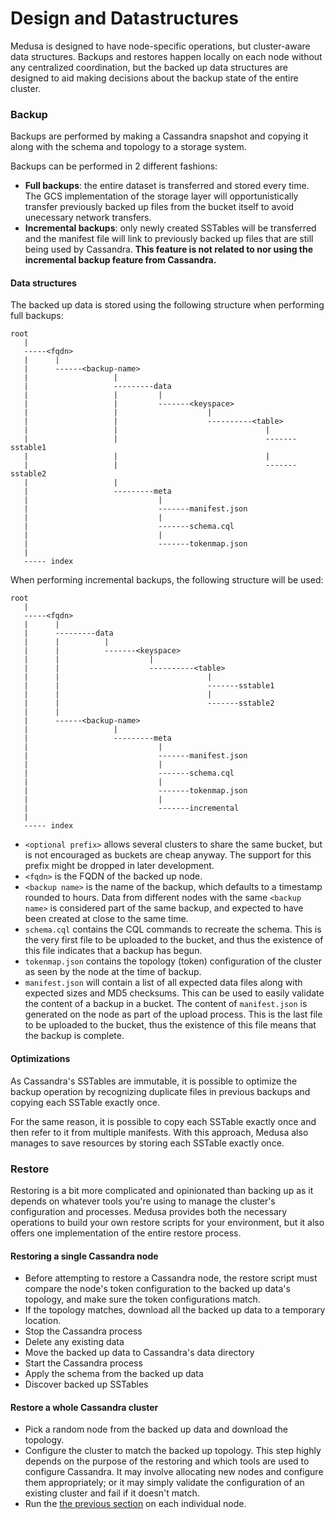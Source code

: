 Design and Datastructures
=========================
Medusa is designed to have node-specific operations, but cluster-aware data structures. Backups and
restores happen locally on each node without any centralized coordination, but the backed up data
structures are designed to aid making decisions about the backup state of the entire cluster.

### Backup
Backups are performed by making a Cassandra snapshot and copying it along with
the schema and topology to a storage system.

Backups can be performed in 2 different fashions:

- **Full backups**: the entire dataset is transferred and stored every time. The GCS implementation of the storage layer will opportunistically transfer previously backed up files from the bucket itself to avoid unecessary network transfers.
- **Incremental backups**: only newly created SSTables will be transferred and the manifest file will link to previously backed up files that are still being used by Cassandra. **This feature is not related to nor using the incremental backup feature from Cassandra.**


#### Data structures
The backed up data is stored using the following structure when performing full backups:

```
root
   |
   -----<fqdn>
   |      |
   |      ------<backup-name>
   |                   |
   |                   ---------data
   |                   |         |
   |                   |         -------<keyspace>
   |                   |                    |
   |                   |                    ----------<table>
   |                   |                                 |
   |                   |                                 -------sstable1
   |                   |                                 |
   |                   |                                 -------sstable2
   |                   |
   |                   ---------meta
   |                             |
   |                             -------manifest.json
   |                             |
   |                             -------schema.cql
   |                             |
   |                             -------tokenmap.json
   |
   ----- index
```

When performing incremental backups, the following structure will be used:

```
root
   |
   -----<fqdn>
   |      |
   |      ---------data
   |      |          |
   |      |          -------<keyspace>
   |      |                    |
   |      |                    ----------<table>
   |      |                                 |
   |      |                                 -------sstable1
   |      |                                 |
   |      |                                 -------sstable2
   |      |
   |      ------<backup-name>
   |                   |
   |                   ---------meta
   |                             |
   |                             -------manifest.json
   |                             |
   |                             -------schema.cql
   |                             |
   |                             -------tokenmap.json
   |                             |
   |                             -------incremental
   |
   ----- index
```


- `<optional prefix>` allows several clusters to share the same bucket, but is not encouraged as
buckets are cheap anyway. The support for this prefix might be dropped in later development.
- `<fqdn>` is the FQDN of the backed up node.
- `<backup name>` is the name of the backup, which defaults to a timestamp rounded to hours. Data
  from different nodes with the same `<backup name>` is considered part of the same backup, and
  expected to have been created at close to the same time.
- `schema.cql` contains the CQL commands to recreate the schema. This is the very first file to be
  uploaded to the bucket, and thus the existence of this file indicates that a backup has begun.
- `tokenmap.json` contains the topology (token) configuration of the cluster as seen by the node
  at the time of backup.
- `manifest.json` will contain a list of all expected data files along with expected sizes and
  MD5 checksums. This can be used to easily validate the content of a backup in a bucket.
  The content of `manifest.json` is generated on the node as part of the upload process.
  This is the last file to be uploaded to the bucket, thus the existence of this file means that the
  backup is complete.

#### Optimizations
As Cassandra's SSTables are immutable, it is possible to optimize the backup operation by
recognizing duplicate files in previous backups and copying each SSTable exactly once.

For the same reason, it is possible to copy each SSTable exactly once and then refer to it from multiple manifests.
With this approach, Medusa also manages to save resources by storing each SSTable exactly once.

### Restore
Restoring is a bit more complicated and opinionated than backing up as it depends on whatever
tools you're using to manage the cluster's configuration and processes. Medusa provides both the necessary operations to build your own restore scripts for your environment, but it also offers one implementation of the entire restore process.

#### Restoring a single Cassandra node
- Before attempting to restore a Cassandra node, the restore script must compare the node's token
  configuration to the backed up data's topology, and make sure the token configurations match.
- If the topology matches, download all the backed up data to a temporary location.
- Stop the Cassandra process
- Delete any existing data
- Move the backed up data to Cassandra's data directory
- Start the Cassandra process
- Apply the schema from the backed up data
- Discover backed up SSTables

#### Restore a whole Cassandra cluster
- Pick a random node from the backed up data and download the topology.
- Configure the cluster to match the backed up topology. This step highly depends on the purpose
  of the restoring and which tools are used to configure Cassandra. It may involve allocating new
  nodes and configure them appropriately; or it may simply validate the configuration of an existing
  cluster and fail if it doesn't match.
- Run the [the previous section](#Restoring-a-single-Cassandra-node) on each individual node.
